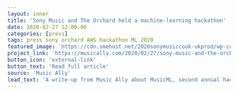 ```yaml
---
layout: inner
title: 'Sony Music and The Orchard held a machine-learning hackathon'
date: 2020-02-27 12:00:00
categories: [press]
tags: press sony orchard AWS hackathon ML 2020
featured_image: 'https://cdn.smehost.net/2020sonymusiccouk-ukprod/wp-content/uploads/2020/02/Machine-Learning-Hackathon-DSC00247.jpg'
project_link: 'https://musically.com/2020/02/27/sony-music-and-the-orchard-held-a-machine-learning-hackathon/'
button_icon: 'external-link'
button_text: 'Read full article'
source: 'Music Ally'
lead_text: 'A write-up from Music Ally about MusicML, second annual hackathon created in collaboration with Sony Music, The Orchard and AWS.'
---
```

